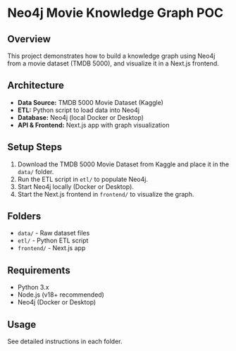 # Neo4j Movie Knowledge Graph POC

## Overview
This project demonstrates how to build a knowledge graph using Neo4j from a movie dataset (TMDB 5000), and visualize it in a Next.js frontend.

## Architecture
- **Data Source:** TMDB 5000 Movie Dataset (Kaggle)
- **ETL:** Python script to load data into Neo4j
- **Database:** Neo4j (local Docker or Desktop)
- **API & Frontend:** Next.js app with graph visualization

## Setup Steps
1. Download the TMDB 5000 Movie Dataset from Kaggle and place it in the `data/` folder.
2. Run the ETL script in `etl/` to populate Neo4j.
3. Start Neo4j locally (Docker or Desktop).
4. Start the Next.js frontend in `frontend/` to visualize the graph.

## Folders
- `data/` - Raw dataset files
- `etl/` - Python ETL script
- `frontend/` - Next.js app

## Requirements
- Python 3.x
- Node.js (v18+ recommended)
- Neo4j (Docker or Desktop)

## Usage
See detailed instructions in each folder. 